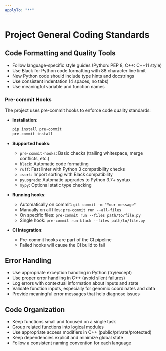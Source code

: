 ```yaml
---
applyTo: "**"
---
```

# Project General Coding Standards

## Code Formatting and Quality Tools

- Follow language-specific style guides (Python: PEP 8, C++: C++11 style)
- Use Black for Python code formatting with 88 character line limit
- New Python code should include type hints and docstrings
- Use consistent indentation (4 spaces, no tabs)
- Use meaningful variable and function names

### Pre-commit Hooks
The project uses pre-commit hooks to enforce code quality standards:

- **Installation**:
  ```bash
  pip install pre-commit
  pre-commit install
  ```

- **Supported hooks**:
  - `pre-commit-hooks`: Basic checks (trailing whitespace, merge conflicts, etc.)
  - `black`: Automatic code formatting
  - `ruff`: Fast linter with Python 3 compatibility checks
  - `isort`: Import sorting with Black compatibility
  - `pyupgrade`: Automatic upgrades to Python 3.7+ syntax
  - `mypy`: Optional static type checking

- **Running hooks**:
  - Automatically on commit: `git commit -m "Your message"`
  - Manually on all files: `pre-commit run --all-files`
  - On specific files: `pre-commit run --files path/to/file.py`
  - Single hook: `pre-commit run black --files path/to/file.py`

- **CI Integration**:
  - Pre-commit hooks are part of the CI pipeline
  - Failed hooks will cause the CI build to fail

## Error Handling
- Use appropriate exception handling in Python (try/except)
- Use proper error handling in C++ (avoid silent failures)
- Log errors with contextual information about inputs and state
- Validate function inputs, especially for genomic coordinates and data
- Provide meaningful error messages that help diagnose issues

## Code Organization
- Keep functions small and focused on a single task
- Group related functions into logical modules
- Use appropriate access modifiers in C++ (public/private/protected)
- Keep dependencies explicit and minimize global state
- Follow a consistent naming convention for each language

